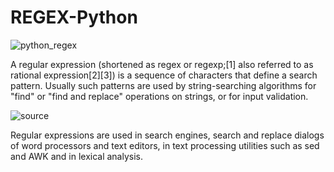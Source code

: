 # REGEX-Python

![python_regex](https://user-images.githubusercontent.com/68494604/99429882-9762c880-292e-11eb-80fb-656ba48a6f84.png)

A regular expression (shortened as regex or regexp;[1] also referred to as rational expression[2][3]) is a sequence of characters that define a search pattern. Usually such patterns are used by string-searching algorithms for "find" or "find and replace" operations on strings, or for input validation.

![source](https://user-images.githubusercontent.com/68494604/94645884-950ac780-030a-11eb-9c8f-40d9740fc6ad.gif)


Regular expressions are used in search engines, search and replace dialogs of word processors and text editors, in text processing utilities such as sed and AWK and in lexical analysis.
